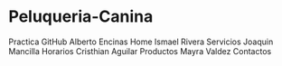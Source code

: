 # Peluqueria-Canina
Practica GitHub
Alberto Encinas Home
Ismael Rivera Servicios
Joaquin Mancilla Horarios
Cristhian Aguilar Productos
Mayra Valdez Contactos
